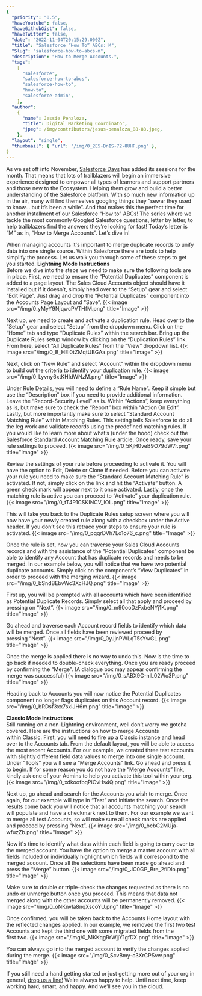 ```yaml
---
{
  "priority": "0.5",
  "haveYoutube": false,
  "haveGithubGist": false,
  "haveTwitter": false,
  "date": "2022-11-04T20:15:29.000Z",
  "title": "Salesforce “How To” ABCs: M",
  "Slug": "salesforce-how-to-abcs-m",
  "description": "How to Merge Accounts.",
  "tags":
    [
      "salesforce",
      "salesforce-how-to-abcs",
      "salesforce-how-to",
      "how-to",
      "salesforce-admin",
    ],
  "author":
    {
      "name": Jessie Penaloza,
      "title": Digital Marketing Coordinator,
      "jpeg": /img/contributors/jesus-penaloza_88-88.jpeg,
    },
  "layout": "single",
  "thumbnail": { "url": "/img/0_2E5-DnIS-72-8UHF.png" },
}
---
```


As we set off into November, [Salesforce Days](https://1.salesforce-partners.com/salesforcedays#/) has added its sessions for the month. That means that lots of trailblazers will begin an immersive experience designed to empower all types of learners and support partners and those new to the Ecosystem. Helping them grow and build a better understanding of the Salesforce platform. With so much new information up in the air, many will find themselves googling things they “sewar they used to know… but it’s been a while”. And that makes this the perfect time for another installment of our Salesforce “How to” ABCs! The series where we tackle the most commonly Googled Salesforce questions, letter by letter, to help trailblazers find the answers they’re looking for fast!
Today’s letter is “M” as in, “How to Merge Accounts”. Let’s dive in!

When managing accounts it&#39;s important to merge duplicate records to unify data into one single source. Within Salesforce there are tools to help simplify the process. Let us walk you through some of these steps to get you started.
<strong>Lightning Mode Instructions<br></strong>Before we dive into the steps we need to make sure the following tools are in place. First, we need to ensure the “Potential Duplicates” component is added to a page layout. The Sales Cloud Accounts object should have it installed but if it doesn’t, simply head over to the “Setup” gear and select “Edit Page”. Just drag and drop the “Potential Duplicates” component into the Accounts Page Layout and “Save”.
{{< image src="/img/0_yMyY9NjqwcPVTHfM.png" title="Image" >}}

Next up, we need to create and activate a duplication rule. Head over to the “Setup” gear and select “Setup” from the dropdown menu. Click on the “Home” tab and type “Duplicate Rules” within the search bar. Bring up the Duplicate Rules setup window by clicking on the “Duplication Rules” link. From here, select “All Duplicate Rules” from the “View” dropdown list.
{{< image src="/img/0_B_HEl0tZMqtUBGAa.png" title="Image" >}}

Next, click on “New Rule” and select “Account” within the dropdown menu to build out the criteria to identify your duplication rule.
{{< image src="/img/0_Lyvny6xtKHIdWNzM.png" title="Image" >}}

Under Rule Details, you will need to define a “Rule Name”. Keep it simple but use the “Description” box if you need to provide additional information. Leave the “Record-Security Level” as is. Within “Actions”, keep everything as is, but make sure to check the “Report” box within “Action On Edit”. Lastly, but more importantly make sure to select “Standard Account Matching Rule” within Matching Rules. This setting tells Salesforce to do all the leg work and validate records using the predefined matching rules. If you would like to learn more about what’s (under the hood) check out the Salesforce [Standard Account Matching Rule](https://help.salesforce.com/s/articleView?id=sf.matching_rules_standard_account_rule.htm&type=5) article. Once ready, save your rule settings to proceed.
{{< image src="/img/0_5KjH0veB9O79dW7r.png" title="Image" >}}

Review the settings of your rule before proceeding to activate it. You will have the option to Edit, Delete or Clone if needed. Before you can activate your rule you need to make sure the “Standard Account Matching Rule” is activated. If not, simply click on the link and hit the “Activate” button. A green check mark will appear next to it once activated. Lastly, once the matching rule is active you can proceed to “Activate” your duplication rule.
{{< image src="/img/0_tT4P1CSKINCV_IOL.png" title="Image" >}}

This will take you back to the Duplicate Rules setup screen where you will now have your newly created rule along with a checkbox under the Active header. If you don’t see this retrace your steps to ensure your rule is activated.
{{< image src="/img/0_pqqrDVh7Lo1o76_c.png" title="Image" >}}

Once the rule is set, now you can traverse your Sales Cloud Accounts records and with the assistance of the “Potential Duplicates” component be able to identify any Account that has duplicate records and needs to be merged. In our example below, you will notice that we have two potential duplicate accounts. Simply click on the component’s “View Duplicates” in order to proceed with the merging wizard.
{{< image src="/img/0_bSndBEbvWc3XcHJQ.png" title="Image" >}}

First up, you will be prompted with all accounts which have been identified as Potential Duplicate Records. Simply select all that apply and proceed by pressing on “Next”.
{{< image src="/img/0_m90ooDzFxbeNYj1K.png" title="Image" >}}

Go ahead and traverse each Account record fields to identify which data will be merged. Once all fields have been reviewed proceed by pressing “Next”.
{{< image src="/img/0_0yJjnPWLqT5sYwGL.png" title="Image" >}}

Once the merge is applied there is no way to undo this. Now is the time to go back if needed to double-check everything. Once you are ready proceed by confirming the “Merge”. (A dialogue box may appear confirming the merge was successful)
{{< image src="/img/0_sABX9C-nlL02Wo3P.png" title="Image" >}}

Heading back to Accounts you will now notice the Potential Duplicates component no longer flags duplicates on this Account record.
{{< image src="/img/0_bRDsf3xx7sxIJH6m.png" title="Image" >}}

<strong>Classic Mode Instructions<br></strong>Still running on a non-Lightning environment, well don’t worry we gotcha covered. Here are the instructions on how to merge Accounts within Classic.
First, you will need to fire up a Classic instance and head over to the Accounts tab. From the default layout, you will be able to access the most recent Accounts. For our example, we created three test accounts with slightly different field data values to merge into one single account. Under “Tools” you will see a “Merge Accounts” link. Go ahead and press it to begin.
If for some reason you do not have the “Merge Accounts” link, kindly ask one of your Admins to help you activate this tool within your org.
{{< image src="/img/0_xdkoofbqPiCvHs4Q.png" title="Image" >}}

Next up, go ahead and search for the Accounts you wish to merge. Once again, for our example will type in “Test” and initiate the search. Once the results come back you will notice that all accounts matching your search will populate and have a checkmark next to them. For our example we want to merge all test Accounts, so will make sure all check marks are applied and proceed by pressing “Next”.
{{< image src="/img/0_bcbC2MUja-wfuzZb.png" title="Image" >}}

Now it&#39;s time to identify what data within each field is going to carry over to the merged account. You have the option to merge a master account with all fields included or individually highlight which fields will correspond to the merged account. Once all the selections have been made go ahead and press the “Merge” button.
{{< image src="/img/0_JC0GP_Bre_2fiDlo.png" title="Image" >}}

Make sure to double or triple-check the changes requested as there is no undo or unmerge button once you proceed. This means that data not merged along with the other accounts will be permanently removed.
{{< image src="/img/0_oNKnvIa8nqXscoYU.png" title="Image" >}}

Once confirmed, you will be taken back to the Accounts Home layout with the reflected changes applied. In our example, we removed the first two test Accounts and kept the third one with some migrated fields from the first two.
{{< image src="/img/0_MKKqgRrWjjY1gfDX.png" title="Image" >}}

You can always go into the merged account to verify the changes applied during the merge.
{{< image src="/img/0_ScvBmy-c3XrCPSvw.png" title="Image" >}}

If you still need a hand getting started or just getting more out of your org in general, [drop us a line!](https://appexchange.salesforce.com/appxConsultingListingDetail?listingId=a0N30000001gF9jEAE) We’re always happy to help.
Until next time, keep working hard, smart, and happy. And we’ll see you in the cloud.
